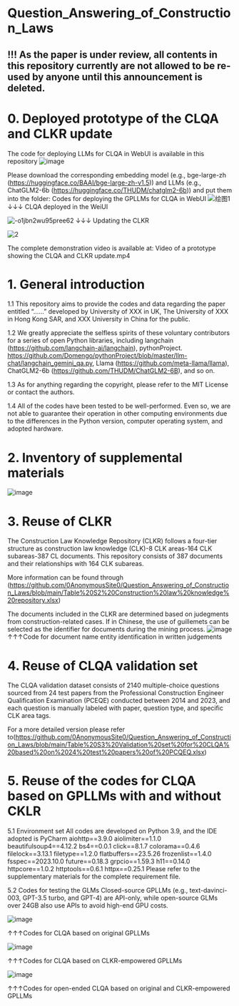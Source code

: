 # Question_Answering_of_Construction_Laws

## !!! As the paper is under review, all contents in this repository currently are not allowed to be re-used by anyone until this announcement is deleted.

# 0. Deployed prototype of the CLQA and CLKR update
The code for deploying LLMs for CLQA in WebUI is available in this repository
![image](https://github.com/0AnonymousSite0/Question_Answering_of_Construction_Laws/assets/39326629/2e386b54-042d-4715-b477-92cb10e10ab8)

Please download the corresponding embedding model (e.g., bge-large-zh (https://huggingface.co/BAAI/bge-large-zh-v1.5)) and LLMs (e.g., ChatGLM2-6b (https://huggingface.co/THUDM/chatglm2-6b)) and put them into the folder: Codes for deploying the GPLLMs for CLQA in WebUI 
![绘图1](https://github.com/0AnonymousSite0/Question_Answering_of_Construction_Laws/assets/39326629/d8bb2987-73ad-4731-9e13-bd469f8a741b)
↓↓↓ CLQA deployed in the WeiUI

![-o1jbn2wu95pree62](https://github.com/0AnonymousSite0/Question_Answering_of_Construction_Laws/assets/39326629/0de5bcf4-1880-429b-a406-299fc6f62204)
↓↓↓ Updating the CLKR

![2](https://github.com/0AnonymousSite0/Question_Answering_of_Construction_Laws/assets/39326629/b3cd03fb-0d4c-4bfa-ae97-45805528a4a6)

The complete demonstration video is available at: Video of a prototype showing the CLQA and CLKR update.mp4

# 1. General introduction
1.1 This repository aims to provide the codes and data regarding the paper entitled “……” developed by University of XXX in UK, The University of XXX in Hong Kong SAR, and XXX University in China for the public.

1.2 We greatly appreciate the selfless spirits of these voluntary contributors for a series of open Python libraries, including langchain (https://github.com/langchain-ai/langchain), pythonProject. https://github.com/Domengo/pythonProject/blob/master/llm-chat/langchain_gemini_qa.py, Llama (https://github.com/meta-llama/llama), ChatGLM2-6b (https://github.com/THUDM/ChatGLM2-6B), and so on.

1.3 As for anything regarding the copyright, please refer to the MIT License or contact the authors.

1.4 All of the codes have been tested to be well-performed. Even so, we are not able to guarantee their operation in other computing environments due to the differences in the Python version, computer operating system, and adopted hardware.

# 2. Inventory of supplemental materials

![image](https://github.com/user-attachments/assets/dd0b2308-5514-4d6f-9e96-de85aaa338c2)
# 3. Reuse of CLKR 
The Construction Law Knowledge Repository (CLKR) follows a four-tier structure as construction law knowledge (CLK)-8 CLK areas-164 CLK subareas-387 CL documents. This repository consists of 387 documents and their relationships with 164 CLK subareas. 

More information can be found through (https://github.com/0AnonymousSite0/Question_Answering_of_Construction_Laws/blob/main/Table%20S2%20Construction%20law%20knowledge%20repository.xlsx)

The documents included in the CLKR are determined based on judegments from construction-related cases. If in Chinese, the use of guillemets can be selected as the identifier for documents during the mining process.
![image](https://github.com/0AnonymousSite0/Question_Answering_of_Construction_Laws/assets/39326629/40e9c8bf-f108-4e1c-8395-7004af727c6e)
↑↑↑Code for document name entity identification in written judgements

# 4. Reuse of CLQA validation set
The CLQA validation dataset consists of 2140 multiple-choice questions sourced from 24 test papers from the Professional Construction Engineer Qualification Examination (PCEQE) conducted between 2014 and 2023, and each question is manually labeled with paper, question type, and specific CLK area tags. 

For a more detailed version please refer to(https://github.com/0AnonymousSite0/Question_Answering_of_Construction_Laws/blob/main/Table%20S3%20Validation%20set%20for%20CLQA%20based%20on%2024%20test%20papers%20of%20PCQEQ.xlsx) 

# 5. Reuse of the codes for CLQA based on GPLLMs with and without CKLR
5.1 Environment set
All codes are developed on Python 3.9, and the IDE adopted is PyCharm
aiohttp==3.9.0
aiolimiter==1.1.0
beautifulsoup4==4.12.2
bs4==0.0.1
click==8.1.7
colorama==0.4.6
filelock==3.13.1
filetype==1.2.0
flatbuffers==23.5.26
frozenlist==1.4.0
fsspec==2023.10.0
future==0.18.3
grpcio==1.59.3
h11==0.14.0
httpcore==1.0.2
httptools==0.6.1
httpx==0.25.1
Please refer to the supplementary materials for the complete requirement file.

5.2 Codes for testing the GLMs
Closed-source GPLLMs (e.g., text-davinci-003, GPT-3.5 turbo, and GPT-4) are API-only, while open-source GLMs over 24GB also use APIs to avoid high-end GPU costs.

![image](https://github.com/0AnonymousSite0/Question_Answering_of_Construction_Laws/assets/39326629/d41b5de6-82a5-49c9-876f-fb62b2533b90)

↑↑↑Codes for CLQA based on original GPLLMs

![image](https://github.com/0AnonymousSite0/Question_Answering_of_Construction_Laws/assets/39326629/b9e08adc-0e17-451a-8731-1ec98f16018a)

↑↑↑Codes for CLQA based on CLKR-empowered GPLLMs

![image](https://github.com/user-attachments/assets/f7ddb796-ca77-4ade-8903-1c3dbbd171af)

↑↑↑Codes for open-ended CLQA based on original and CLKR-empowered GPLLMs

